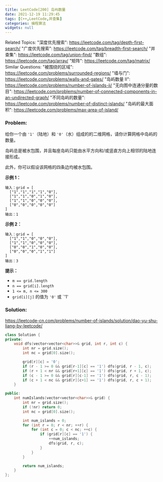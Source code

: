 ```yaml
---
title: LeetCode[200] 岛屿数量
date: 2021-12-19 11:29:45
tags: [C++,LeetCode,并查集]
categories: 编程算法
widgets: null
---
```


Related Topics:
  "深度优先搜索": https://leetcode.com/tag/depth-first-search/
  "广度优先搜索": https://leetcode.com/tag/breadth-first-search/
  "并查集": https://leetcode.com/tag/union-find/
  "数组": https://leetcode.com/tag/array/
  "矩阵": https://leetcode.com/tag/matrix/
Similar Questions:
  "被围绕的区域": https://leetcode.com/problems/surrounded-regions/
  "墙与门": https://leetcode.com/problems/walls-and-gates/
  "岛屿数量 II": https://leetcode.com/problems/number-of-islands-ii/
  "无向图中连通分量的数目": https://leetcode.com/problems/number-of-connected-components-in-an-undirected-graph/
  "不同岛屿的数量": https://leetcode.com/problems/number-of-distinct-islands/
 "岛屿的最大面积": https://leetcode.com/problems/max-area-of-island/

### Problem:

给你一个由 `'1'`（陆地）和 `'0'`（水）组成的的二维网格，请你计算网格中岛屿的数量。

岛屿总是被水包围，并且每座岛屿只能由水平方向和/或竖直方向上相邻的陆地连接形成。

此外，你可以假设该网格的四条边均被水包围。

**示例 1：**

```
输入：grid = [
  ["1","1","1","1","0"],
  ["1","1","0","1","0"],
  ["1","1","0","0","0"],
  ["0","0","0","0","0"]
]
输出：1
```

**示例 2：**

```
输入：grid = [
  ["1","1","0","0","0"],
  ["1","1","0","0","0"],
  ["0","0","1","0","0"],
  ["0","0","0","1","1"]
]
输出：3
```

**提示：**

- `m == grid.length`
- `n == grid[i].length`
- `1 <= m, n <= 300`
- `grid[i][j]` 的值为 `'0'` 或 `'1'

<!--more-->

### Solution:

https://leetcode-cn.com/problems/number-of-islands/solution/dao-yu-shu-liang-by-leetcode/

```c++
class Solution {
private:
    void dfs(vector<vector<char>>& grid, int r, int c) {
        int nr = grid.size();
        int nc = grid[0].size();

        grid[r][c] = '0';
        if (r - 1 >= 0 && grid[r-1][c] == '1') dfs(grid, r - 1, c);
        if (r + 1 < nr && grid[r+1][c] == '1') dfs(grid, r + 1, c);
        if (c - 1 >= 0 && grid[r][c-1] == '1') dfs(grid, r, c - 1);
        if (c + 1 < nc && grid[r][c+1] == '1') dfs(grid, r, c + 1);
    }

public:
    int numIslands(vector<vector<char>>& grid) {
        int nr = grid.size();
        if (!nr) return 0;
        int nc = grid[0].size();

        int num_islands = 0;
        for (int r = 0; r < nr; ++r) {
            for (int c = 0; c < nc; ++c) {
                if (grid[r][c] == '1') {
                    ++num_islands;
                    dfs(grid, r, c);
                }
            }
        }

        return num_islands;
    }
};
```

